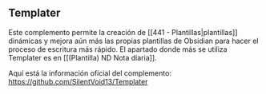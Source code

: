 ## Templater
Este complemento permite la creación de [[441 - Plantillas|plantillas]] dinámicas y mejora aún más las propias plantillas de Obsidian para hacer el proceso de escritura más rápido. El apartado donde más se utiliza Templater es en [[(Plantilla) ND Nota diaria]]. 


Aquí está la información oficial del complemento: https://github.com/SilentVoid13/Templater

